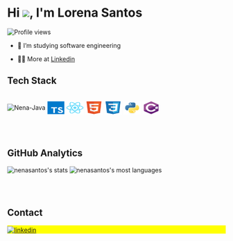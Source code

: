 <h1 align="left">Hi <img src="https://raw.githubusercontent.com/kaueMarques/kaueMarques/master/hi.gif" height="30px">, I'm Lorena Santos</h1>
<p align="left"> <img src="https://komarev.com/ghpvc/?username=nenasantos&color=yellow" alt="Profile views" /> </p>

- 🔭 I’m studying software engineering

- 👨‍💻 More at [Linkedin](https://www.linkedin.com/in/lorena-santos-log/)

## Tech Stack
<div style="display: inline_block"><br>
  <img align="center" alt="Nena-Java" height="30" width="40" src="icons/java/java-original.svg">
  <img align="center" alt="Nena-Ts" height="30" width="40" src="https://raw.githubusercontent.com/devicons/devicon/master/icons/typescript/typescript-plain.svg">
  <img align="center" alt="Nena-React" height="30" width="40" src="https://raw.githubusercontent.com/devicons/devicon/master/icons/react/react-original.svg">
  <img align="center" alt="Nena-HTML" height="30" width="40" src="https://raw.githubusercontent.com/devicons/devicon/master/icons/html5/html5-original.svg">
  <img align="center" alt="Nena-CSS" height="30" width="40" src="https://raw.githubusercontent.com/devicons/devicon/master/icons/css3/css3-original.svg">
  <img align="center" alt="Nena-Python" height="30" width="40" src="https://raw.githubusercontent.com/devicons/devicon/master/icons/python/python-original.svg">
  <img align="center" alt="Nena-Csharp" height="30" width="40" src="https://raw.githubusercontent.com/devicons/devicon/master/icons/csharp/csharp-original.svg">
</div>

<br><br>

## GitHub Analytics

<p align="left">
<img width="400em" src="https://github-readme-stats.vercel.app/api?username=nenasantos&show_icons=true&theme=vision-friendly-dark" alt="nenasantos's stats"/>
<img width="420em" src="https://github-readme-stats.vercel.app/api/top-langs/?username=nenasantos&layout=compact&theme=vision-friendly-dark" alt="nenasantos's most languages"/>
</p>

<!--

<br><br>

## 🛠 &nbsp;Tech Stack

![JavaScript](https://img.shields.io/badge/-JavaScript-05122A?style=flat&logo=javascript)&nbsp;
![HTML](https://img.shields.io/badge/-HTML-05122A?style=flat&logo=HTML5)&nbsp;
![CSS](https://img.shields.io/badge/-CSS-05122A?style=flat&logo=CSS3&logoColor=1572B6)&nbsp;
![Git](https://img.shields.io/badge/-Git-05122A?style=flat&logo=git)&nbsp;
![GitHub](https://img.shields.io/badge/-GitHub-05122A?style=flat&logo=github)&nbsp;
![Markdown](https://img.shields.io/badge/-Markdown-05122A?style=flat&logo=markdown)&nbsp;
![Visual Studio Code](https://img.shields.io/badge/-Visual%20Studio%20Code-05122A?style=flat&logo=visual-studio-code&logoColor=007ACC)&nbsp;
![PostgreSQL](https://img.shields.io/badge/-PostgreSQL-05122A?style=flat&logo=postgresql)&nbsp;
![SQLite](https://img.shields.io/badge/-SQLite-05122A?style=flat&logo=sqlite)&nbsp;

<br><br>

## ⚙️ &nbsp;GitHub Analytics

<p align="left">
<img width="530em" src="https://github-readme-stats.vercel.app/api?username=maykbrito&show_icons=true&theme=vision-friendly-dark" alt="maykbrito's stats"/>
<img width="530em" src="https://github-readme-stats.vercel.app/api/top-langs/?username=maykbrito&layout=compact&theme=vision-friendly-dark" alt="maykbrito's most languages"/>
</p>
-->

<br><br>

## Contact

<p align="left" style="background:yellow">
<a href="https://linkedin.com/in/lorena-santos-log" target="_blank">
  <img align="center" src="https://img.shields.io/badge/-Lorena Santos-05122A?style=flat&logo=linkedin" alt="linkedin"/>
</a>
</p>
